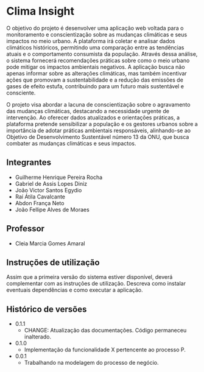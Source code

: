 # Clima Insight

O objetivo do projeto é desenvolver uma aplicação web voltada para o monitoramento e conscientização sobre as mudanças climáticas e seus impactos no meio urbano. A plataforma irá coletar e analisar dados climáticos históricos, permitindo uma comparação entre as tendências atuais e o comportamento consumista da população. Através dessa análise, o sistema fornecerá recomendações práticas sobre como o meio urbano pode mitigar os impactos ambientais negativos. A aplicação busca não apenas informar sobre as alterações climáticas, mas também incentivar ações que promovam a sustentabilidade e a redução das emissões de gases de efeito estufa, contribuindo para um futuro mais sustentável e consciente.

O projeto visa abordar a lacuna de conscientização sobre o agravamento das mudanças climáticas, destacando a necessidade urgente de intervenção. Ao oferecer dados atualizados e orientações práticas, a plataforma pretende sensibilizar a população e os gestores urbanos sobre a importância de adotar práticas ambientais responsáveis, alinhando-se ao Objetivo de Desenvolvimento Sustentável número 13 da ONU, que busca combater as mudanças climáticas e seus impactos.

## Integrantes

* Guilherme Henrique Pereira Rocha
* Gabriel de Assis Lopes Diniz
* João Victor Santos Egydio
* Raí Átila Cavalcante
* Abdon França Neto
* João Fellipe Alves de Moraes

## Professor

* Cleia Marcia Gomes Amaral

## Instruções de utilização

Assim que a primeira versão do sistema estiver disponível, deverá complementar com as instruções de utilização. Descreva como instalar eventuais dependências e como executar a aplicação.

## Histórico de versões

* 0.1.1
    * CHANGE: Atualização das documentações. Código permaneceu inalterado.
* 0.1.0
    * Implementação da funcionalidade X pertencente ao processo P.
* 0.0.1
    * Trabalhando na modelagem do processo de negócio.

